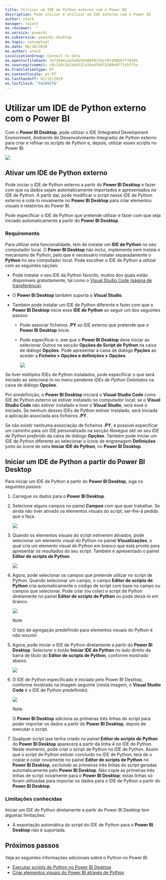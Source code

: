 ```yaml
---
title: Utilizar um IDE de Python externo com o Power BI
description: Pode iniciar e utilizar um IDE externo com o Power BI
author: otarb
manager: rajatt
ms.reviewer: ''
ms.service: powerbi
ms.subservice: powerbi-desktop
ms.topic: conceptual
ms.date: 06/18/2018
ms.author: otarb
LocalizationGroup: Connect to data
ms.openlocfilehash: 3e7169e1aa54db93488f0c55e701188667f70305
ms.sourcegitcommit: c8c126c1b2ab4527a16a4fb8f5208e0f7fa5ff5a
ms.translationtype: HT
ms.contentlocale: pt-PT
ms.lasthandoff: 01/15/2019
ms.locfileid: "54289276"
---
```

# <a name="use-an-external-python-ide-with-power-bi"></a>Utilizar um IDE de Python externo com o Power BI
Com o **Power BI Desktop**, pode utilizar o IDE (Integrated Development Environment, Ambiente de Desenvolvimento Integrado) de Python externo para criar e refinar os scripts de Python e, depois, utilizar esses scripts no Power BI.

![](media/desktop-python-ide/python-ide-1.png)

## <a name="enable-an-external-python-ide"></a>Ativar um IDE de Python externo
Pode iniciar o IDE de Python externo a partir do **Power BI Desktop** e fazer com que os dados sejam automaticamente importados e apresentados no IDE de Python. A partir daí, pode modificar o script nesse IDE de Python externo e colá-lo novamente no **Power BI Desktop** para criar elementos visuais e relatórios do Power BI.

Pode especificar o IDE de Python que pretende utilizar e fazer com que seja iniciado automaticamente a partir do **Power BI Desktop**.

### <a name="requirements"></a>Requirements
Para utilizar esta funcionalidade, tem de instalar um **IDE de Python** no seu computador local. O **Power BI Desktop** não inclui, implementa nem instala o mecanismo de Python, pelo que é necessário instalar separadamente o **Python** no seu computador local. Pode escolher o IDE de Python a utilizar com as seguintes opções:

* Pode instalar o seu IDE de Python favorito, muitos dos quais estão disponíveis gratuitamente, tal como o [Visual Studio Code (página de transferência)](https://code.visualstudio.com/download/).
* O **Power BI Desktop** também suporta o **Visual Studio**.
* Também pode instalar um IDE de Python diferente e fazer com que o **Power BI Desktop** inicie esse **IDE de Python** ao seguir um dos seguintes passos:
  
  * Pode associar ficheiros **.PY** ao IDE externo que pretende que o **Power BI Desktop** inicie.
  * Pode especificar o .exe que o **Power BI Desktop** deve iniciar ao selecionar *Outros* na secção **Opções de Script de Python** na caixa de diálogo **Opções**. Pode apresentar a caixa de diálogo **Ppções** ao aceder a **Ficheiro > Opções e definições > Opções**.
    
    ![](media/desktop-python-ide/python-ide-2.png)

Se tiver múltiplos IDEs de Python instalados, pode especificar o que será iniciado ao selecioná-lo no menu pendente *IDEs de Python Detetados* na caixa de diálogo **Opções**.

Por predefinição, o **Power BI Desktop** iniciará o **Visual Studio Code** como IDE de Python externo se estiver instalado no computador local; se o **Visual Studio Code** não estiver instalado e tiver o **Visual Studio**, será esse o iniciado. Se nenhum desses IDEs de Python estiver instalado, será iniciada a aplicação associada aos ficheiros **.PY**.

Se não existir nenhuma associação de ficheiros **.PY**, é possível especificar um caminho para um IDE personalizado na secção *Navegue até ao seu IDE de Python preferido* da caixa de diálogo **Opções**. Também pode iniciar um IDE de Python diferente ao selecionar o ícone de engrenagem **Definições** junto ao ícone de seta **Iniciar IDE de Python**, no **Power BI Desktop**.

## <a name="launch-a-python-ide-from-power-bi-desktop"></a>Iniciar um IDE de Python a partir do Power BI Desktop
Para iniciar um IDE de Python a partir do **Power BI Desktop**, siga os seguintes passos:

1. Carregue os dados para o **Power BI Desktop**.
2. Selecione alguns campos no painel **Campos** com que quer trabalhar. Se ainda não tiver ativado os elementos visuais do script, ser-lhe-á pedido que o faça.
   
   ![](media/desktop-python-ide/python-ide-3.png)
3. Quando os elementos visuais do script estiverem ativados, pode selecionar um elemento visual do Python no painel **Visualizações**, o qual cria um elemento visual do Python em branco que está pronto para apresentar os resultados do seu script. Também é apresentado o painel **Editor de scripts de Python**.
   
   ![](media/desktop-python-ide/python-ide-4.png)
4. Agora, pode selecionar os campos que pretende utilizar no script de Python. Quando selecionar um campo, o campo **Editor de scripts de Python** cria automaticamente o código de script com base no campo ou campos que selecionar. Pode criar (ou colar) o script de Python diretamente no painel **Editor de scripts de Python** ou pode deixá-lo em branco.
   
   ![](media/desktop-python-ide/python-ide-5.png)
   
   > [!NOTE]
   > O tipo de agregação predefinido para elementos visuais do Python é *não resumir*.
   > 
   > 
5. Agora, pode iniciar o IDE de Python diretamente a partir do **Power BI Desktop**. Selecione o botão **Iniciar IDE de Python** no lado direito da barra de título do **Editor de scripts de Python**, conforme mostrado abaixo.
   
   ![](media/desktop-python-ide/python-ide-6.png)
6. O IDE de Python especificado é iniciado pelo Power BI Desktop, conforme mostrado na imagem seguinte (nesta imagem, o **Visual Studio Code** é o IDE de Python predefinido).
   
   ![](media/desktop-python-ide/python-ide-7.png)
   
   > [!NOTE]
   > O **Power BI Desktop** adiciona as primeiras três linhas do script para poder importar os dados a partir do **Power BI Desktop**, depois de executar o script.
   > 
   > 
7. Qualquer script que tenha criado no painel **Editor de scripts de Python** do **Power BI Desktop** aparecerá a partir da linha 4 no IDE de Python. Neste momento, pode criar o script de Python no IDE de Python. Assim que o script de Python estiver concluído no IDE de Python, terá de o copiar e colar novamente no painel **Editor de scripts de Python** no **Power BI Desktop**, *excluindo* as primeiras três linhas do script geradas automaticamente pelo **Power BI Desktop**. Não copie as primeiras três linhas de script novamente para o **Power BI Desktop**; estas linhas só foram utilizadas para importar os dados para o IDE de Python a partir do **Power BI Desktop**.

### <a name="known-limitations"></a>Limitações conhecidas
Iniciar um IDE de Python diretamente a partir do Power BI Desktop tem algumas limitações:

* A exportação automática do script do IDE de Python para o **Power BI Desktop** não é suportada.

## <a name="next-steps"></a>Próximos passos
Veja as seguintes informações adicionais sobre o Python no Power BI.

* [Executar scripts de Python no Power BI Desktop](desktop-python-scripts.md)
* [Criar elementos visuais do Power BI através de Python](desktop-python-visuals.md)

